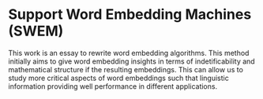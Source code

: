 # Support Word Embedding Machines (SWEM)
This work is an essay to rewrite word embedding algorithms. This method initially aims to give word embedding insights 
in terms of indetificability and mathematical structure if the resulting embeddings. This can allow us to study more 
critical aspects of word embeddings such that linguistic information providing well performance in different applications.
